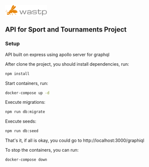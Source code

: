 ![alt text](wastp.png "logo")
## API for Sport and Tournaments Project

### Setup

API built on express using apollo server for graphql

After clone the project, you should install dependencies, run:

```bash
npm install
```
Start containers, run:

```bash
docker-compose up -d
```

Execute migrations:

```bash
npm run db:migrate
```

Execute seeds:

```bash
npm run db:seed
```

That's it, if all is okay, you could go to http://localhost:3000/graphiql

To stop the containers, you can run:

```bash
docker-compose down
```